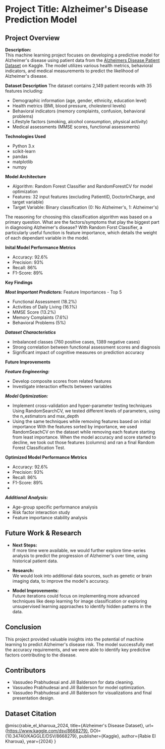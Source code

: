 # Project Title: Alzheimer's Disease Prediction Model  

## Project Overview
**Description:**  
This machine learning project focuses on developing a predictive model for Alzheimer's disease using patient data from the [Alzheimers Disease Patient Dataset](https://www.kaggle.com/dsv/8668279) on Kaggle. The model utilizes various health metrics, behavioral indicators, and medical measurements to predict the likelihood of Alzheimer's disease.

**Dataset Description**
The dataset contains 2,149 patient records with 35 features including:
 - Demographic information (age, gender, ethnicity, education level)
 - Health metrics (BMI, blood pressure, cholesterol levels)
 - Behavioral indicators (memory complaints, confusion, behavioral problems)
 - Lifestyle factors (smoking, alcohol consumption, physical activity)
 - Medical assessments (MMSE scores, functional assessments)

**Technologies Used**
 - Python 3.x
 - scikit-learn
 - pandas
 - matplotlib
 - numpy

**Model Architecture**
 - Algorithm: Random Forest Classifier and RandomForestCV for model optimization
 - Features: 32 input features (excluding PatientID, DoctorInCharge, and target variable)
 - Target Variable: Binary classification (0: No Alzheimer's, 1: Alzheimer's)

The reasoning for choosing this classification algorithm was based on a primary question. What are the factors/symptoms that play the biggest part in diagnosing Alzheimer's disease? With Random Forst Classifier, a particularly useful function is feature importance, which details the weight of each dependant variable in the model.

**Inital Model Performance Metrics**
 - Accuracy: 92.6%
 - Precision: 93%
 - Recall: 86%
 - F1-Score: 89%

**Key Findings**

***Most Important Predictors:***
Feature Importances - Top 5
 - Functional Assessment (18.2%)
 - Activities of Daily Living (16.1%)
 - MMSE Score (13.2%)
 - Memory Complaints (7.6%)
 - Behavioral Problems (5%)

***Dataset Characteristics***
 - Imbalanced classes (760 positive cases, 1389 negative cases)
 - Strong correlation between functional assessment scores and diagnosis
 - Significant impact of cognitive measures on prediction accuracy

**Future Improvements**

***Feature Engineering:***
 - Develop composite scores from related features
 - Investigate interaction effects between variables

***Model Optimization:***
 - Implement cross-validation and hyper-parameter testing techniques
   Using RandomSearchCV, we tested different levels of parameters, using the n_estimators and max_depth
 - Using the same techniques while removing features based on initial importance
   With the features sorted by importance, we used RandomSeachCV on the dataset while removing each feature starting from least importance. When the model accuracy and score started to decline, we took out those features (columns) and ran a final Random Forest Classification Test.

**Optimized Model Performance Metrics**
 - Accuracy: 92.6%
 - Precision: 93%
 - Recall: 86%
 - F1-Score: 89%
 - 
***Additional Analysis:***
 - Age-group specific performance analysis
 - Risk factor interaction study
 - Feature importance stability analysis

## Future Work & Research
- **Next Steps:**  
  If more time were available, we would further explore time-series analysis to predict the progression of Alzheimer's over time, using historical patient data.
  
- **Research:**  
  We would look into additional data sources, such as genetic or brain imaging data, to improve the model's accuracy.

- **Model Improvements:**  
  Future iterations could focus on implementing more advanced techniques like deep learning for image classification or exploring unsupervised learning approaches to identify hidden patterns in the data.

## Conclusion
This project provided valuable insights into the potential of machine learning to predict Alzheimer's disease risk. The model successfully met the accuracy requirements, and we were able to identify key predictive factors contributing to the disease.

## Contributors
- Vassudeo Prabhudesai and Jill Balderson for data cleaning.
- Vassudeo Prabhudesai and Jill Balderson for model optimization.
- Vassudeo Prabhudesai and Jill Balderson for visualizations and final presentation design.



## Dataset Citation
@misc{rabie_el_kharoua_2024,
title={Alzheimer's Disease Dataset},
url={https://www.kaggle.com/dsv/8668279},
DOI={10.34740/KAGGLE/DSV/8668279},
publisher={Kaggle},
author={Rabie El Kharoua},
year={2024}
}

